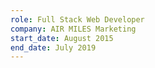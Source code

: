 ```yaml
---
role: Full Stack Web Developer
company: AIR MILES Marketing
start_date: August 2015
end_date: July 2019
---
```


